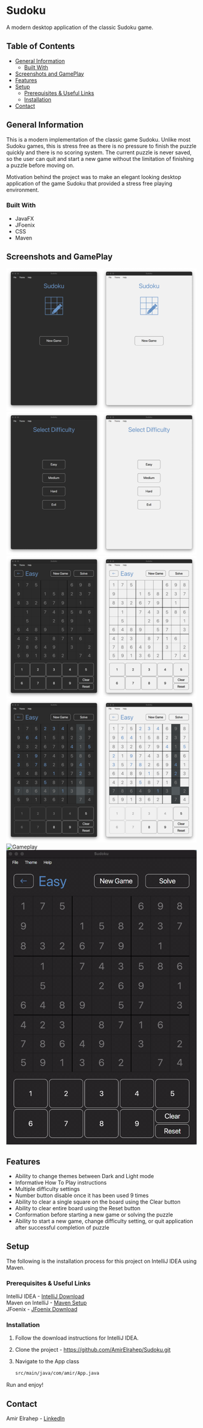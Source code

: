 # Sudoku

A modern desktop application of the classic Sudoku game.

## Table of Contents

* [General Information](#general-information)
    * [Built With](#built-with)
* [Screenshots and GamePlay](#screenshots-and-GamePlay)
* [Features](#features)
* [Setup](#setup)
    * [Prerequisites & Useful Links](#prerequisites--useful-links)
    * [Installation](#installation)
* [Contact](#contact)

## General Information

This is a modern implementation of the classic game Sudoku. Unlike most Sudoku games, this is stress free as there is no
pressure to finish the puzzle quickly and there is no scoring system. The current puzzle is never saved, so the user can
quit and start a new game without the limitation of finishing a puzzle before moving on.

Motivation behind the project was to make an elegant looking desktop application of the game Sudoku that provided a
stress free playing environment.

### Built With

* JavaFX
* JFoenix
* CSS
* Maven

## Screenshots and GamePlay

![Start Pane](src/main/resources/com/amir/images/README%20images/start_pane.png)  
![Difficulty Pane](src/main/resources/com/amir/images/README%20images/difficulty_pane.png)  
![Game Pane](src/main/resources/com/amir/images/README%20images/game_pane.png)  
![Game Pane Play](src/main/resources/com/amir/images/README%20images/game_pane_play.png)  
![Gameplay](src/main/resources/com/amir/images/README%20images/game_play.gif)  
![Gameplay](src/main/resources/com/amir/images/README%20images/test.gif)

## Features

* Ability to change themes between Dark and Light mode
* Informative How To Play instructions
* Multiple difficulty settings
* Number button disable once it has been used 9 times
* Ability to clear a single square on the board using the Clear button
* Ability to clear entire board using the Reset button
* Conformation before starting a new game or solving the puzzle
* Ability to start a new game, change difficulty setting, or quit application after successful completion of puzzle

## Setup

The following is the installation process for this project on IntelliJ IDEA using Maven.

### Prerequisites & Useful Links

IntelliJ IDEA - [IntelliJ Download](https://www.jetbrains.com/idea/download/#section=mac)  
Maven on IntelliJ - [Maven Setup](https://www.jetbrains.com/help/idea/maven-support.html#maven_import_project_start)  
JFoenix - [JFoenix Download](https://github.com/jfoenixadmin/JFoenix)

### Installation

1. Follow the download instructions for IntelliJ IDEA.
2. Clone the project - https://github.com/AmirElrahep/Sudoku.git
3. Navigate to the App class
   
   ```sh
   src/main/java/com/amir/App.java  
   ```

Run and enjoy!

## Contact

Amir Elrahep - [LinkedIn](https://www.linkedin.com/in/amir-elrahep-4141a1154/)
